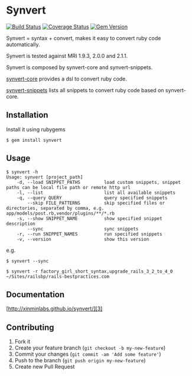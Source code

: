 # Synvert

[![Build Status](https://secure.travis-ci.org/xinminlabs/synvert.png)](http://travis-ci.org/xinminlabs/synvert)
[![Coverage Status](https://coveralls.io/repos/xinminlabs/synvert/badge.png?branch=master)](https://coveralls.io/r/xinminlabs/synvert)
[![Gem Version](https://badge.fury.io/rb/synvert.png)](http://badge.fury.io/rb/synvert)

Synvert = syntax + convert, makes it easy to convert ruby code
automatically.

Synvert is tested against MRI 1.9.3, 2.0.0 and 2.1.1.

Synvert is composed by synvert-core and synvert-snippets.

[synvert-core][1] provides a dsl to convert ruby code.

[synvert-snippets][2] lists all snippets to convert ruby code based on
synvert-core.

## Installation

Install it using rubygems

```
$ gem install synvert
```

## Usage

```
$ synvert -h
Usage: synvert [project_path]
    -d, --load SNIPPET_PATHS         load custom snippets, snippet paths can be local file path or remote http url
    -l, --list                       list all available snippets
    -q, --query QUERY                query specified snippets
        --skip FILE_PATTERNS         skip specified files or directories, separated by comma, e.g. app/models/post.rb,vendor/plugins/**/*.rb
    -s, --show SNIPPET_NAME          show specified snippet description
        --sync                       sync snippets
    -r, --run SNIPPET_NAMES          run specified snippets
    -v, --version                    show this version
```

e.g.

```
$ synvert --sync
```

```
$ synvert -r factory_girl_short_syntax,upgrade_rails_3_2_to_4_0 ~/Sites/railsbp/rails-bestpractices.com
```

## Documentation

[http://xinminlabs.github.io/synvert/][3]

## Contributing

1. Fork it
2. Create your feature branch (`git checkout -b my-new-feature`)
3. Commit your changes (`git commit -am 'Add some feature'`)
4. Push to the branch (`git push origin my-new-feature`)
5. Create new Pull Request

[1]: https://github.com/xinminlabs/synvert-core/
[2]: https://github.com/xinminlabs/synvert-snippets/
[3]: http://xinminlabs.github.io/synvert/
